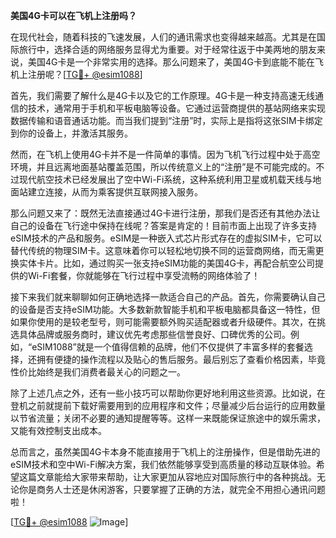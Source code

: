 **美国4G卡可以在飞机上注册吗？**

在现代社会，随着科技的飞速发展，人们的通讯需求也变得越来越高。尤其是在国际旅行中，选择合适的网络服务显得尤为重要。对于经常往返于中美两地的朋友来说，美国4G卡是一个非常实用的选择。那么问题来了，美国4G卡到底能不能在飞机上注册呢？[[TG💪+ @esim1088](https://t.me/s/esim1088)]

首先，我们需要了解什么是4G卡以及它的工作原理。4G卡是一种支持高速无线通信的技术，通常用于手机和平板电脑等设备。它通过运营商提供的基站网络来实现数据传输和语音通话功能。而当我们提到“注册”时，实际上是指将这张SIM卡绑定到你的设备上，并激活其服务。

然而，在飞机上使用4G卡并不是一件简单的事情。因为飞机飞行过程中处于高空环境，并且远离地面基站覆盖范围，所以传统意义上的“注册”是不可能完成的。不过现代航空技术已经发展出了空中Wi-Fi系统，这种系统利用卫星或机载天线与地面站建立连接，从而为乘客提供互联网接入服务。

那么问题又来了：既然无法直接通过4G卡进行注册，那我们是否还有其他办法让自己的设备在飞行途中保持在线呢？答案是肯定的！目前市面上出现了许多支持eSIM技术的产品和服务。eSIM是一种嵌入式芯片形式存在的虚拟SIM卡，它可以替代传统的物理SIM卡。这意味着你可以轻松地切换不同的运营商网络，而无需更换实体卡片。比如，通过购买一张支持eSIM功能的美国4G卡，再配合航空公司提供的Wi-Fi套餐，你就能够在飞行过程中享受流畅的网络体验了！

接下来我们就来聊聊如何正确地选择一款适合自己的产品。首先，你需要确认自己的设备是否支持eSIM功能。大多数新款智能手机和平板电脑都具备这一特性，但如果你使用的是较老型号，则可能需要额外购买适配器或者升级硬件。其次，在挑选具体品牌或服务商时，建议优先考虑那些信誉良好、口碑优秀的公司。例如，“eSIM1088”就是一个值得信赖的品牌，他们不仅提供了丰富多样的套餐选择，还拥有便捷的操作流程以及贴心的售后服务。最后别忘了查看价格因素，毕竟性价比始终是我们消费者最关心的问题之一。

除了上述几点之外，还有一些小技巧可以帮助你更好地利用这些资源。比如说，在登机之前就提前下载好需要用到的应用程序和文件；尽量减少后台运行的应用数量以节省流量；关闭不必要的通知提醒等等。这样一来既能保证旅途中的娱乐需求，又能有效控制支出成本。

总而言之，虽然美国4G卡本身不能直接用于飞机上的注册操作，但是借助先进的eSIM技术和空中Wi-Fi解决方案，我们依然能够享受到高质量的移动互联体验。希望这篇文章能给大家带来帮助，让大家更加从容地应对国际旅行中的各种挑战。无论你是商务人士还是休闲游客，只要掌握了正确的方法，就完全不用担心通讯问题啦！

[[TG💪+ @esim1088](https://t.me/s/esim1088) ![Image](https://i.postimg.cc/4NQfJmqS/Snipaste-2025-05-13-00-14-12.png)]